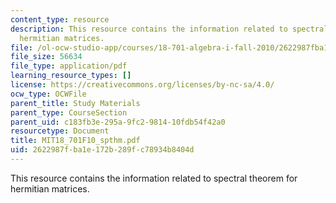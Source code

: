 ```yaml
---
content_type: resource
description: This resource contains the information related to spectral theorem for
  hermitian matrices.
file: /ol-ocw-studio-app/courses/18-701-algebra-i-fall-2010/2622987fba1e172b289fc78934b8404d_MIT18_701F10_spthm.pdf
file_size: 56634
file_type: application/pdf
learning_resource_types: []
license: https://creativecommons.org/licenses/by-nc-sa/4.0/
ocw_type: OCWFile
parent_title: Study Materials
parent_type: CourseSection
parent_uid: c183fb3e-295a-9fc2-9814-10fdb54f42a0
resourcetype: Document
title: MIT18_701F10_spthm.pdf
uid: 2622987f-ba1e-172b-289f-c78934b8404d
---
```

This resource contains the information related to spectral theorem for hermitian matrices.